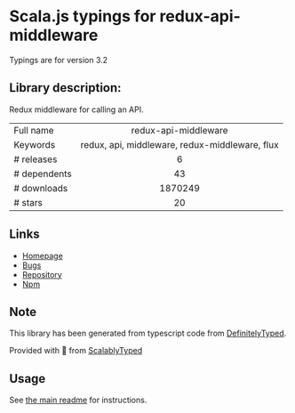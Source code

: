 
# Scala.js typings for redux-api-middleware

Typings are for version 3.2

## Library description:
Redux middleware for calling an API.

|                    |                 |
| ------------------ | :-------------: |
| Full name          | redux-api-middleware |
| Keywords           | redux, api, middleware, redux-middleware, flux |
| # releases         | 6 |
| # dependents       | 43 |
| # downloads        | 1870249 |
| # stars            | 20 |

## Links
- [Homepage](https://github.com/agraboso/redux-api-middleware)
- [Bugs](https://github.com/agraboso/redux-api-middleware/issues)
- [Repository](https://github.com/agraboso/redux-api-middleware)
- [Npm](https://www.npmjs.com/package/redux-api-middleware)
    


## Note
This library has been generated from typescript code from [DefinitelyTyped](https://definitelytyped.org).

Provided with :purple_heart: from [ScalablyTyped](https://github.com/oyvindberg/ScalablyTyped)

## Usage
See [the main readme](../../readme.md) for instructions.


